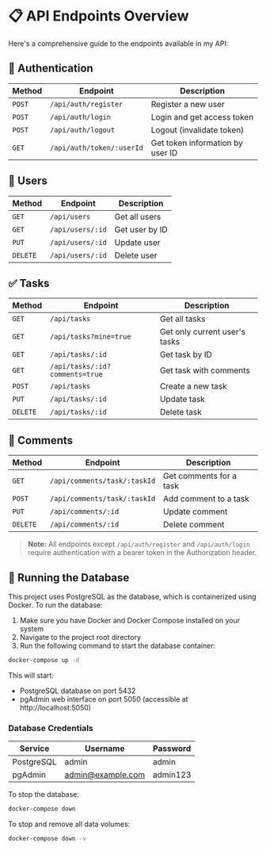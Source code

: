 # 📋 API Endpoints Overview

Here's a comprehensive guide to the endpoints available in my API:

## 🔐 Authentication

| Method | Endpoint | Description |
|--------|----------|-------------|
| `POST` | `/api/auth/register` | Register a new user |
| `POST` | `/api/auth/login` | Login and get access token |
| `POST` | `/api/auth/logout` | Logout (invalidate token) |
| `GET`  | `/api/auth/token/:userId` | Get token information by user ID |

## 👤 Users

| Method | Endpoint | Description |
|--------|----------|-------------|
| `GET` | `/api/users` | Get all users |
| `GET` | `/api/users/:id` | Get user by ID |
| `PUT` | `/api/users/:id` | Update user |
| `DELETE` | `/api/users/:id` | Delete user |

## ✅ Tasks

| Method | Endpoint | Description |
|--------|----------|-------------|
| `GET` | `/api/tasks` | Get all tasks |
| `GET` | `/api/tasks?mine=true` | Get only current user's tasks |
| `GET` | `/api/tasks/:id` | Get task by ID |
| `GET` | `/api/tasks/:id?comments=true` | Get task with comments |
| `POST` | `/api/tasks` | Create a new task |
| `PUT` | `/api/tasks/:id` | Update task |
| `DELETE` | `/api/tasks/:id` | Delete task |

## 💬 Comments

| Method | Endpoint | Description |
|--------|----------|-------------|
| `GET` | `/api/comments/task/:taskId` | Get comments for a task |
| `POST` | `/api/comments/task/:taskId` | Add comment to a task |
| `PUT` | `/api/comments/:id` | Update comment |
| `DELETE` | `/api/comments/:id` | Delete comment |

> **Note:** All endpoints except `/api/auth/register` and `/api/auth/login` require authentication with a bearer token in the Authorization header.

## 🐳 Running the Database

This project uses PostgreSQL as the database, which is containerized using Docker. To run the database:

1. Make sure you have Docker and Docker Compose installed on your system
2. Navigate to the project root directory
3. Run the following command to start the database container:

```bash
docker-compose up -d
```

This will start:
- PostgreSQL database on port 5432
- pgAdmin web interface on port 5050 (accessible at http://localhost:5050)

### Database Credentials

| Service | Username | Password |
|---------|----------|----------|
| PostgreSQL | admin | admin |
| pgAdmin | admin@example.com | admin123 |

To stop the database:

```bash
docker-compose down
```

To stop and remove all data volumes:

```bash
docker-compose down -v
```

